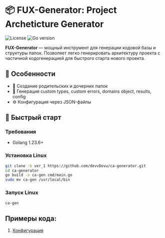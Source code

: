 # 📦 FUX-Generator: Project Archeticture Generator

![License](https://img.shields.io/badge/License-MIT-blue.svg)
![Go version](https://img.shields.io/badge/Golang-1.23.6-blue)

**FUX-Generator** — мощный инструмент для генерации кодовой базы и структуры папок. Позволяет легко генерировать архитектуру проекта с частичной кодогенерацией для быстрого старта нового проекта.

## 🌟 Особенности

- 📁 Создание родительских и дочерних папок
- 🔄 Генерация custom types, custom errors, domains object, results, config
- ⚙️ Конфигурация через JSON-файлы


## 🚀 Быстрый старт

### Требования
- Golang 1.23.6+

### Установка Linux
```bash
git clone -b ver_1 https://github.com/devvDevu/ca-generator.git
cd ca-generator
go build -o ca-gen cmd/main.go
sudo mv ca-gen /usr/local/bin
```

### Запуск Linux
```bash
ca-gen
```

## Примеры кода:
1. [Конфигурация](https://github.com/devvDevu/ca-generator/blob/ver_1/internal/json_file_gen/example_settings.json)
